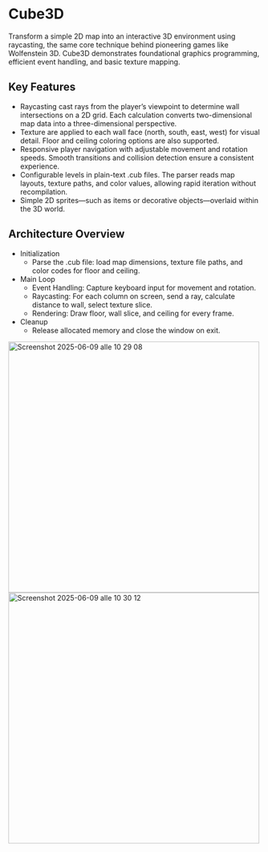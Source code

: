 # Cube3D
Transform a simple 2D map into an interactive 3D environment using raycasting, the same core technique behind pioneering games like Wolfenstein 3D. Cube3D demonstrates foundational graphics programming, efficient event handling, and basic texture mapping.

## Key Features
- Raycasting cast rays from the player’s viewpoint to determine wall intersections on a 2D grid. Each calculation converts two-dimensional map data into a three-dimensional perspective.
- Texture are applied to each wall face (north, south, east, west) for visual detail. Floor and ceiling coloring options are also supported.
- Responsive player navigation with adjustable movement and rotation speeds. Smooth transitions and collision detection ensure a consistent experience.
- Configurable levels in plain-text .cub files. The parser reads map layouts, texture paths, and color values, allowing rapid iteration without recompilation.
- Simple 2D sprites—such as items or decorative objects—overlaid within the 3D world.

## Architecture Overview
- Initialization
     - Parse the .cub file: load map dimensions, texture file paths, and color codes for floor and ceiling.
- Main Loop
     - Event Handling: Capture keyboard input for movement and rotation.
     - Raycasting: For each column on screen, send a ray, calculate distance to wall, select texture slice.
     - Rendering: Draw floor, wall slice, and ceiling for every frame.
- Cleanup
     - Release allocated memory and close the window on exit.

<img width="500" alt="Screenshot 2025-06-09 alle 10 29 08" src="https://github.com/user-attachments/assets/a837a69c-f580-4cdf-9711-6802935f5037" />

<img width="500" alt="Screenshot 2025-06-09 alle 10 30 12" src="https://github.com/user-attachments/assets/f3270582-5001-4a0d-b13c-2fda340cc136" />


